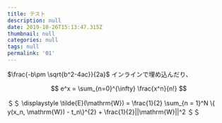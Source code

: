 ```yaml
---
title: テスト
description: null
date: 2019-10-26T15:13:47.315Z
thumbnail: null
categories: null
tags: null
permalink: '01'
---
```

$\frac{-b\pm \sqrt{b^2-4ac}}{2a}$ インラインで埋め込んだり、

$$
e^x = \sum_{n=0}^{\infty} \frac{x^n}{n!}
$$


＄＄
\displaystyle \tilde{E}(\mathrm{W}) = \frac{1}{2} \sum_{n = 1}^N \\{ y(x_n, \mathrm{W}) - t_n\\}^{2} + \frac{1}{2}||\mathrm{W}||^2
＄＄



